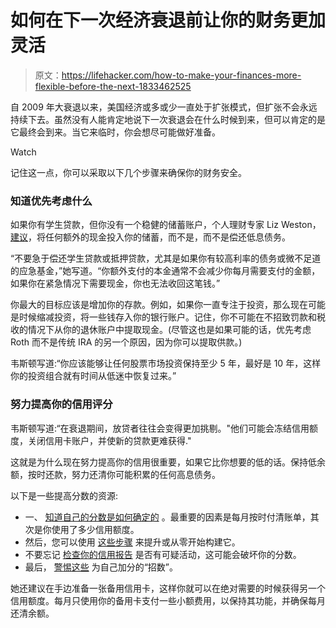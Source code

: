 # 如何在下一次经济衰退前让你的财务更加灵活

> 原文：<https://lifehacker.com/how-to-make-your-finances-more-flexible-before-the-next-1833462525>

自 2009 年大衰退以来，美国经济或多或少一直处于扩张模式，但扩张不会永远持续下去。虽然没有人能肯定地说下一次衰退会在什么时候到来，但可以肯定的是它最终会到来。当它来临时，你会想尽可能做好准备。

Watch

记住这一点，你可以采取以下几个步骤来确保你的财务安全。

### 知道优先考虑什么

如果你有学生贷款，但你没有一个稳健的储蓄账户，个人理财专家 Liz Weston，[建议](https://www.nerdwallet.com/article/theres-always-a-next-recession-so-be-prepared)，将任何额外的现金投入你的储蓄，而不是，而不是偿还低息债务。

“不要急于偿还学生贷款或抵押贷款，尤其是如果你有较高利率的债务或微不足道的应急基金，”她写道。“你额外支付的本金通常不会减少你每月需要支付的金额，如果你在紧急情况下需要现金，你也无法收回这笔钱。”

你最大的目标应该是增加你的存款。例如，如果你一直专注于投资，那么现在可能是时候缩减投资，将一些钱存入你的银行账户。记住，你不可能在不招致罚款和税收的情况下从你的退休账户中提取现金。(尽管这也是如果可能的话，优先考虑 Roth 而不是传统 IRA 的另一个原因，因为你可以提取供款。)

韦斯顿写道:“你应该能够让任何股票市场投资保持至少 5 年，最好是 10 年，这样你的投资组合就有时间从低迷中恢复过来。”

### 努力提高你的信用评分

韦斯顿写道:“在衰退期间，放贷者往往会变得更加挑剔。"他们可能会冻结信用额度，关闭信用卡账户，并使新的贷款更难获得."

这就是为什么现在努力提高你的信用很重要，如果它比你想要的低的话。保持低余额，按时还款，努力还清你可能积累的任何高息债务。

以下是一些提高分数的资源:

*   一、 [知道自己的分数是如何确定的](https://twocents.lifehacker.com/the-5-factors-behind-your-credit-score-1797277397) 。最重要的因素是每月按时付清账单，其次是你使用了多少信用额度。
*   然后，您可以使用 [这些步骤](https://twocents.lifehacker.com/how-to-boost-your-credit-or-build-it-up-from-nothing-1797485359) 来提升或从零开始构建它。
*   不要忘记 [检查你的信用报告](https://twocents.lifehacker.com/everything-you-need-to-know-about-credit-how-to-check-1797093506) 是否有可疑活动，这可能会破坏你的分数。
*   最后， [警惕这些](https://twocents.lifehacker.com/be-wary-of-new-tricks-for-raising-your-credit-score-1831839587) 为自己加分的“招数”。

她还建议在手边准备一张备用信用卡，这样你就可以在绝对需要的时候获得另一个信用额度。每月只使用你的备用卡支付一些小额费用，以保持其功能，并确保每月还清余额。